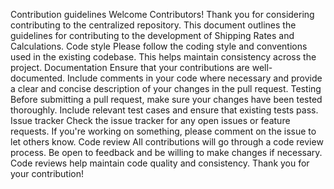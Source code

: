 Contribution guidelines
Welcome Contributors!
Thank you for considering contributing to the centralized repository. This
document outlines the guidelines for contributing to the development of
Shipping Rates and Calculations.
Code style
Please follow the coding style and conventions used in the existing codebase.
This helps maintain consistency across the project.
Documentation
Ensure that your contributions are well-documented. Include comments in your
code where necessary and provide a clear and concise description of your
changes in the pull request.
Testing
Before submitting a pull request, make sure your changes have been tested
thoroughly. Include relevant test cases and ensure that existing tests pass.
Issue tracker
Check the issue tracker for any open issues or feature requests. If you're
working on something, please comment on the issue to let others know.
Code review
All contributions will go through a code review process. Be open to feedback
and be willing to make changes if necessary. Code reviews help maintain code
quality and consistency.
Thank you for your contribution!
